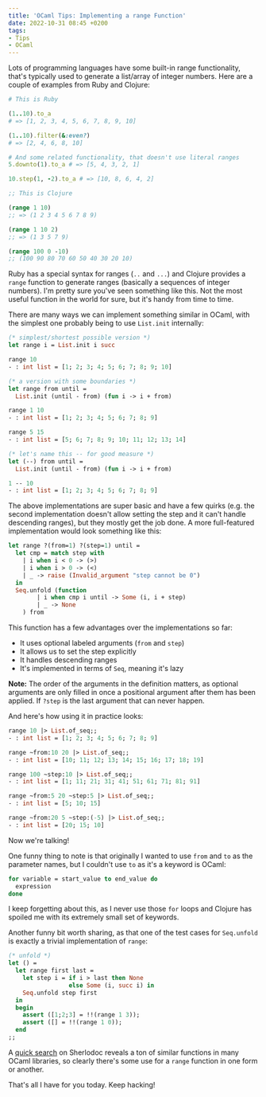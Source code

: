```yaml
---
title: 'OCaml Tips: Implementing a range Function'
date: 2022-10-31 08:45 +0200
tags:
- Tips
- OCaml
---
```


Lots of programming languages have some built-in range functionality, that's
typically used to generate a list/array of integer numbers. Here are
a couple of examples from Ruby and Clojure:

``` ruby
# This is Ruby

(1..10).to_a
# => [1, 2, 3, 4, 5, 6, 7, 8, 9, 10]

(1..10).filter(&:even?)
# => [2, 4, 6, 8, 10]

# And some related functionality, that doesn't use literal ranges
5.downto(1).to_a # => [5, 4, 3, 2, 1]

10.step(1, -2).to_a # => [10, 8, 6, 4, 2]
```

``` clojure
;; This is Clojure

(range 1 10)
;; => (1 2 3 4 5 6 7 8 9)

(range 1 10 2)
;; => (1 3 5 7 9)

(range 100 0 -10)
;; (100 90 80 70 60 50 40 30 20 10)
```

Ruby has a special syntax for ranges (`..` and `...`) and Clojure provides
a `range` function to generate ranges (basically a sequences of integer numbers).
I'm pretty sure you've seen something like this. Not the most useful function in
the world for sure, but it's handy from time to time.

There are many ways we can implement something similar in OCaml, with the
simplest one probably being to use `List.init` internally:

``` ocaml
(* simplest/shortest possible version *)
let range i = List.init i succ

range 10
- : int list = [1; 2; 3; 4; 5; 6; 7; 8; 9; 10]

(* a version with some boundaries *)
let range from until =
  List.init (until - from) (fun i -> i + from)

range 1 10
- : int list = [1; 2; 3; 4; 5; 6; 7; 8; 9]

range 5 15
- : int list = [5; 6; 7; 8; 9; 10; 11; 12; 13; 14]

(* let's name this -- for good measure *)
let (--) from until =
  List.init (until - from) (fun i -> i + from)

1 -- 10
- : int list = [1; 2; 3; 4; 5; 6; 7; 8; 9]
```

The above implementations are super basic and have a few quirks (e.g. the second
implementation doesn't allow setting the step and it can't handle descending
ranges), but they mostly get the job done. A more full-featured implementation
would look something like this:

``` ocaml
let range ?(from=1) ?(step=1) until =
  let cmp = match step with
    | i when i < 0 -> (>)
    | i when i > 0 -> (<)
    | _ -> raise (Invalid_argument "step cannot be 0")
  in
  Seq.unfold (function
        | i when cmp i until -> Some (i, i + step)
        | _ -> None
    ) from
```

This function has a few advantages over the implementations so far:

- It uses optional labeled arguments (`from` and `step`)
- It allows us to set the step explicitly
- It handles descending ranges
- It's implemented in terms of `Seq`, meaning it's lazy

**Note:** The order of the arguments in the definition matters, as optional
arguments are only filled in once a positional argument after them has been
applied. If `?step` is the last argument that can never happen.

And here's how using it in practice looks:

``` ocaml
range 10 |> List.of_seq;;
- : int list = [1; 2; 3; 4; 5; 6; 7; 8; 9]

range ~from:10 20 |> List.of_seq;;
- : int list = [10; 11; 12; 13; 14; 15; 16; 17; 18; 19]

range 100 ~step:10 |> List.of_seq;;
- : int list = [1; 11; 21; 31; 41; 51; 61; 71; 81; 91]

range ~from:5 20 ~step:5 |> List.of_seq;;
- : int list = [5; 10; 15]

range ~from:20 5 ~step:(-5) |> List.of_seq;;
- : int list = [20; 15; 10]
```

Now we're talking!

One funny thing to note is that originally I wanted to use `from` and `to` as
the parameter names, but I couldn't use `to` as it's a keyword is OCaml:

``` ocaml
for variable = start_value to end_value do
  expression
done
```

I keep forgetting about this, as I never use those `for` loops and Clojure has
spoiled me with its extremely small set of keywords.

Another funny bit worth sharing, as that one of the test cases for `Seq.unfold` is
exactly a trivial implementation of `range`:

``` ocaml
(* unfold *)
let () =
  let range first last =
    let step i = if i > last then None
                 else Some (i, succ i) in
    Seq.unfold step first
  in
  begin
    assert ([1;2;3] = !!(range 1 3));
    assert ([] = !!(range 1 0));
  end
;;
```

A [quick
search](https://doc.sherlocode.com/?q=int%20-%3E%20int%20-%3E%20int%20list) on
Sherlodoc reveals a ton of similar functions in many OCaml libraries, so clearly
there's some use for a `range` function in one form or another.

That's all I have for you today. Keep hacking!
